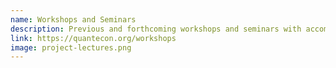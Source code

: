 ```yaml
---
name: Workshops and Seminars
description: Previous and forthcoming workshops and seminars with accompanying resources
link: https://quantecon.org/workshops
image: project-lectures.png
---
```

